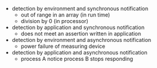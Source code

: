 - detection by environment and synchronous notification
	- out of range in an array (in run time)
	- division by 0 (in processor)
- detection by application and synchronous notification
	- does not meet an assertion written in application
- detection by environment and asynchronous notification
	- power failure of measuring device
- detection by application and asynchronous notification
	- process A notice process B stops responding